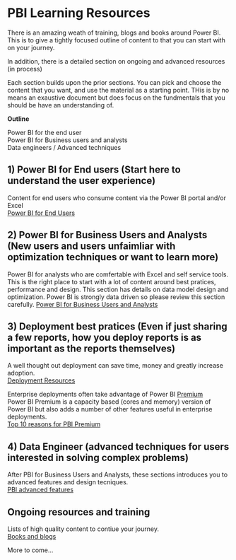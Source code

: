 # PBI Learning Resources

There is an amazing weath of training, blogs and books around Power BI.  This is to give a tightly focused outline of content to that you can start with on your journey.  

In addition, there is a detailed section on ongoing and advanced resources (in process)

Each section builds upon the prior sections.  You can pick and choose the content that you want, and use the material as a starting point.  THis is by no means an exaustive document but does focus on the fundmentals that you should be have an understanding of.  

**Outline**
 
  Power BI for the end user  
  Power BI for Business users and analysts  
  Data engineers / Advanced techniques  
  
## 1) Power BI for End users  (Start here to understand the user experience)
Content for end users who consume content via the Power BI portal and/or Excel  
[Power BI for End Users](https://github.com/wgbrown/PBILearningResources/End%20Users/End%20Users.md)

## 2) Power BI for Business Users and Analysts (New users and users unfaimliar with optimization techniques or want to learn more) 
Power BI for analysts who are comfertable with Excel and self service tools.  This is the right place to start with a lot of content around best pratices, performance and design.  This section has details on data model design and optimization.  Power BI is strongly data driven so please review this section carefully. 
[Power BI for Business Users and Analysts](https://github.com/wgbrown/PBILearningResources/blob/main/PBI%20Analysts/PBI%20end%20users.md)

## 3) Deployment best pratices (Even if just sharing a few reports, how you deploy reports is as important as the reports themselves) 
A well thought out deployment can save time, money and greatly increase adoption.</br>
[Deployment Resources](https://github.com/wgbrown/PBILearningResources/blob/main/deployment/BasicDeployment.md) 

Enterprise deployments often take advantage of Power BI [Premium](https://github.com/wgbrown/PBILearningResources/blob/2845146e91a3875619ca1a41e8aebce340356ecc/Premium/What%20is%20PBI%20Premium.md)</br>
Power BI Premium is a capacity based (cores and memory) version of Power BI but also adds a number of other features useful in enterprise deployments.</br>
[Top 10 reasons for PBI Premium](https://github.com/wgbrown/PBILearningResources/blob/c200a1e310505800dba8c22efe4c64040d49095e/Premium/What%20is%20PBI%20Premium.md)

## 4) Data Engineer (advanced techniques for users interested in solving complex problems)
After PBI for Business Users and Analysts, these sections introduces you to advanced features and design tecniques.  
[PBI advanced features](https://github.com/wgbrown/PBILearningResources/blob/main/DataEngineer/PowerBI.md)


## Ongoing resources and training
Lists of high quality content to contiue your journey.</br>
[Books and blogs](https://github.com/wgbrown/PBILearningResources/blob/18260d8ea08b81c180edf581ea9ed751eb348f25/Resources/GeneralResources.md)<br>

More to come...

